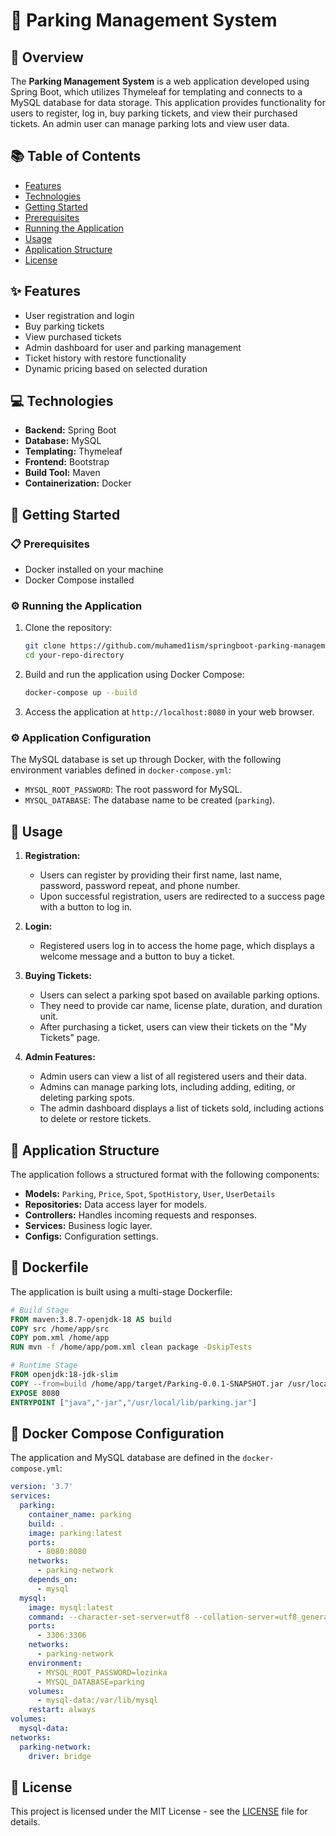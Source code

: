# 🚗 Parking Management System

## 📜 Overview
The **Parking Management System** is a web application developed using Spring Boot, which utilizes Thymeleaf for templating and connects to a MySQL database for data storage. This application provides functionality for users to register, log in, buy parking tickets, and view their purchased tickets. An admin user can manage parking lots and view user data.

## 📚 Table of Contents
- [Features](#-features)
- [Technologies](#-technologies)
- [Getting Started](#-getting-started)
- [Prerequisites](#-prerequisites)
- [Running the Application](#-running-the-application)
- [Usage](#-usage)
- [Application Structure](#-application-structure)
- [License](#-license)

## ✨ Features
- User registration and login
- Buy parking tickets
- View purchased tickets
- Admin dashboard for user and parking management
- Ticket history with restore functionality
- Dynamic pricing based on selected duration

## 💻 Technologies
- **Backend:** Spring Boot
- **Database:** MySQL
- **Templating:** Thymeleaf
- **Frontend:** Bootstrap
- **Build Tool:** Maven
- **Containerization:** Docker

## 🚀 Getting Started

### 📋 Prerequisites
- Docker installed on your machine
- Docker Compose installed

### ⚙️ Running the Application
1. Clone the repository:
   ```bash
   git clone https://github.com/muhamed1ism/springboot-parking-management
   cd your-repo-directory
   ```

2. Build and run the application using Docker Compose:
   ```bash
   docker-compose up --build
   ```

3. Access the application at `http://localhost:8080` in your web browser.

### ⚙️ Application Configuration
The MySQL database is set up through Docker, with the following environment variables defined in `docker-compose.yml`:
- `MYSQL_ROOT_PASSWORD`: The root password for MySQL.
- `MYSQL_DATABASE`: The database name to be created (`parking`).

## 📝 Usage
1. **Registration:**
   - Users can register by providing their first name, last name, password, password repeat, and phone number.
   - Upon successful registration, users are redirected to a success page with a button to log in.

2. **Login:**
   - Registered users log in to access the home page, which displays a welcome message and a button to buy a ticket.

3. **Buying Tickets:**
   - Users can select a parking spot based on available parking options.
   - They need to provide car name, license plate, duration, and duration unit.
   - After purchasing a ticket, users can view their tickets on the "My Tickets" page.

4. **Admin Features:**
   - Admin users can view a list of all registered users and their data.
   - Admins can manage parking lots, including adding, editing, or deleting parking spots.
   - The admin dashboard displays a list of tickets sold, including actions to delete or restore tickets.

## 📁 Application Structure
The application follows a structured format with the following components:

- **Models:** `Parking`, `Price`, `Spot`, `SpotHistory`, `User`, `UserDetails`
- **Repositories:** Data access layer for models.
- **Controllers:** Handles incoming requests and responses.
- **Services:** Business logic layer.
- **Configs:** Configuration settings.

## 🐳 Dockerfile
The application is built using a multi-stage Dockerfile:
```dockerfile
# Build Stage
FROM maven:3.8.7-openjdk-18 AS build
COPY src /home/app/src
COPY pom.xml /home/app
RUN mvn -f /home/app/pom.xml clean package -DskipTests

# Runtime Stage
FROM openjdk:18-jdk-slim
COPY --from=build /home/app/target/Parking-0.0.1-SNAPSHOT.jar /usr/local/lib/parking.jar
EXPOSE 8080
ENTRYPOINT ["java","-jar","/usr/local/lib/parking.jar"]
```

## 🐋 Docker Compose Configuration
The application and MySQL database are defined in the `docker-compose.yml`:
```yaml
version: '3.7'
services:
  parking:
    container_name: parking
    build: .
    image: parking:latest
    ports:
      - 8080:8080
    networks:
      - parking-network
    depends_on:
      - mysql
  mysql:
    image: mysql:latest
    command: --character-set-server=utf8 --collation-server=utf8_general_ci
    ports:
      - 3306:3306
    networks:
      - parking-network
    environment:
      - MYSQL_ROOT_PASSWORD=lozinka
      - MYSQL_DATABASE=parking
    volumes:
      - mysql-data:/var/lib/mysql
    restart: always
volumes:
  mysql-data:
networks:
  parking-network:
    driver: bridge
```

## 📄 License
This project is licensed under the MIT License - see the [LICENSE](LICENSE) file for details.
